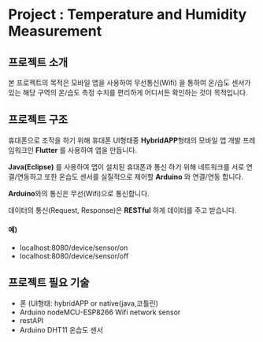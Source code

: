 # Project : Temperature and Humidity Measurement

## 프로젝트 소개

본 프로젝트의 목적은 모바일 앱을 사용하여 무선통신(Wifi)
을 통하여 온/습도 센서가 있는 해당 구역의 온/습도 측정 수치를
편리하게 어디서든 확인하는 것이 목적입니다.


## 프로젝트 구조

휴대폰으로 조작을 하기 위해 휴대폰 UI형태중 **HybridAPP**형태의 모바일 앱 개발 프레임워크인 **Flutter** 를
사용하여 앱을 만듭니다.

**Java(Eclipse)** 를 사용하여 앱이 설치된 휴대폰과 통신 하기 위해 네트워크를 서로 연결/연동하고 또한 온습도
센서를 실질적으로 제어할 **Arduino** 와 연결/연동 합니다.

**Arduino**와의 통신은 무선(Wifi)으로 통신합니다.

데이터의 통신(Request, Response)은 **RESTful** 하게 데이터를 주고 받습니다.

#### 예)

- localhost:8080/device/sensor/on
- localhost:8080/device/sensor/off


## 프로젝트 필요 기술

- 폰 (UI형태: hybridAPP or native(java,코틀린)
- Arduino nodeMCU-ESP8266 Wifi network sensor
- restAPI
- Arduino DHT11 온습도 센서
